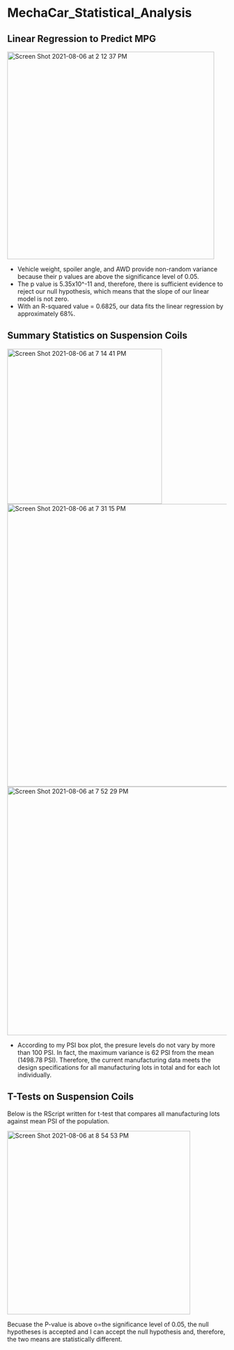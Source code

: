 # MechaCar_Statistical_Analysis

## Linear Regression to Predict MPG

<img width="475" alt="Screen Shot 2021-08-06 at 2 12 37 PM" src="https://user-images.githubusercontent.com/82424250/128561005-6de2f9a9-b551-4846-b7db-8461b0e449fa.png">


* Vehicle weight, spoiler angle, and AWD provide non-random variance because their p values are above the significance level of 0.05.
* The p value is 5.35x10^-11 and, therefore, there is sufficient evidence to reject our null hypothesis, which means that the slope of our linear model is not zero.
* With an R-squared value = 0.6825, our data fits the linear regression by approximately 68%.


## Summary Statistics on Suspension Coils

<img width="355" alt="Screen Shot 2021-08-06 at 7 14 41 PM" src="https://user-images.githubusercontent.com/82424250/128582135-c829597f-0fe8-4066-9ae4-10d6cd88c766.png">

<img width="647" alt="Screen Shot 2021-08-06 at 7 31 15 PM" src="https://user-images.githubusercontent.com/82424250/128582138-e14d656a-c0b1-4127-b629-c915d6ceb8b9.png">

<img width="569" alt="Screen Shot 2021-08-06 at 7 52 29 PM" src="https://user-images.githubusercontent.com/82424250/128582733-3a0c425a-91c6-4f07-8cee-24c65dccebd8.png">


* According to my PSI box plot, the presure levels do not vary by more than 100 PSI. In fact, the maximum variance is 62 PSI from the mean (1498.78 PSI). Therefore, the current manufacturing data meets the design specifications for all manufacturing lots in total and for each lot individually.

## T-Tests on Suspension Coils

Below is the RScript written for t-test that compares all manufacturing lots against mean PSI of the population.

<img width="420" alt="Screen Shot 2021-08-06 at 8 54 53 PM" src="https://user-images.githubusercontent.com/82424250/128584360-2b6d2478-cdaf-437d-b98d-acb17ae9f0c4.png">

Becuase the P-value is above o=the significance level of 0.05, the null hypotheses is accepted and I can accept the null hypothesis and, therefore, the two means are statistically different.
